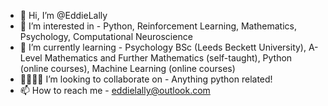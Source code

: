 - 👋 Hi, I’m @EddieLally
- 👀 I’m interested in - Python, Reinforcement Learning, Mathematics, Psychology, Computational Neuroscience
- 🌱 I’m currently learning -  Psychology BSc (Leeds Beckett University), A-Level Mathematics and Further Mathematics (self-taught), Python (online courses), Machine Learning (online courses)
- 🫱🏻‍🫲🏽 I’m looking to collaborate on - Anything python related!
- 📫 How to reach me - eddielally@outlook.com

<!---
EddieLally/EddieLally is a ✨ special ✨ repository because its `README.md` (this file) appears on your GitHub profile.
You can click the Preview link to take a look at your changes.
--->
